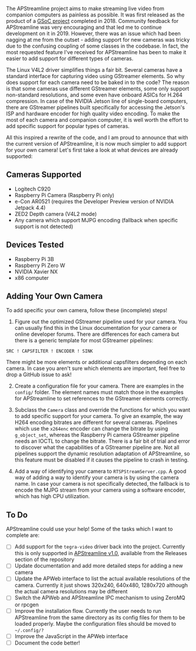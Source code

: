 The APStreamline project aims to make streaming live video from companion computers as painless as possible. It was first released as the product of a [GSoC project](https://discuss.ardupilot.org/t/introducing-apstreamline/31723) completed in 2018. Community feedback for APStreamline was very encouraging and that led me to continue development on it in 2019. However, there was an issue which had been nagging at me from the outset - adding support for new cameras was tricky due to the confusing coupling of some classes in the codebase. In fact, the most requested feature I've received for APStreamline has been to make it easier to add support for different types of cameras.

The Linux V4L2 driver simplifies things a fair bit. Several cameras have a standard interface for capturing video using GStreamer elements. So why does support for each camera need to be baked in to the code? The reason is that some cameras use different GStreamer elements, some only support non-standard resolutions, and some even have onboard ASICs for H.264 compression. In case of the NVIDIA Jetson line of single-board computers, there are GStreamer pipelines built specifically for accessing the Jetson's ISP and hardware encoder for high quality video encoding. To make the most of each camera and companion computer, it is well worth the effort to add specific support for popular types of cameras.

All this inspired a rewrite of the code, and I am proud to announce that with the current version of APStreamline, it is now much simpler to add support for your own camera! Let's first take a look at what devices are already supported:

## Cameras Supported

* Logitech C920
* Raspberry Pi Camera (Raspberry Pi only)
* e-Con AR0521 (requires the Developer Preview version of NVIDIA Jetpack 4.4)
* ZED2 Depth camera (V4L2 mode)
* Any camera which support MJPG encoding (fallback when specific support is not detected)

## Devices Tested

* Raspberry Pi 3B
* Raspberry Pi Zero W
* NVIDIA Xavier NX
* x86 computer

## Adding Your Own Camera

To add specific your own camera, follow these (incomplete) steps!

1) Figure out the optimized GStreamer pipeline used for your camera. You can usually find this in the Linux documentation for your camera or online developer forums. There are differences for each camera but there is a generic template for most GStreamer pipelines:

```
SRC ! CAPSFILTER ! ENCODER ! SINK
```

There might be more elements or additional capsfilters depending on each camera. In case you aren't sure which elements are important, feel free to drop a GitHub issue to ask!

2) Create a configuration file for your camera. There are examples in the `config/` folder. The element names must match those in the examples for APStreamline to set references to the GStreamer elements correctly.

3) Subclass the `Camera` class and override the functions for which you want to add specific support for your camera. To give an example, the way H264 encoding bitrates are different for several cameras. Pipelines which use the `x264enc` encoder can change the bitrate by using `g_object_set`, whereas the Raspberry Pi camera GStreamer pipeline needs an IOCTL to change the bitrate.
There is a fair bit of trial and error to discover what the capabilities of a GStreamer pipeline are. Not all pipelines support the dynamic resolution adaptation of APStreamline, so this feature must be disabled if it causes the pipeline to crash in testing.

4) Add a way of identifying your camera to `RTSPStreamServer.cpp`. A good way of adding a way to identify your camera is by using the camera name. In case your camera is not specifically detected, the fallback is to encode the MJPG stream from your camera using a software encoder, which has high CPU utilization.

## To Do
APStreamline could use your help! Some of the tasks which I want to complete are:

- [ ] Add support for the `tegra-video` driver back into the project. Currently this is only supported in [APStreamline v1.0](https://github.com/shortstheory/adaptive-streaming/releases/tag/v1.0), available from the Releases section of the repository
- [ ] Update documentation and add more detailed steps for adding a new camera
- [ ] Update the APWeb interface to list the actual available resolutions of the camera. Currently it just shows 320x240, 640x480, 1280x720 although the actual camera resolutions may be different
- [ ] Switch the APWeb and APStreamline IPC mechanism to using ZeroMQ or rpcgen
- [ ] Improve the installation flow. Currently the user needs to run APStreamline from the same directory as its config files for them to be loaded properly. Maybe the configuration files should be moved to `~/.config/?`
- [ ] Improve the JavaScript in the APWeb interface
- [ ] Document the code better!
